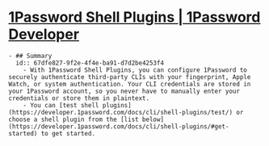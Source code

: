 # [1Password Shell Plugins | 1Password Developer](https://developer.1password.com/docs/cli/shell-plugins/)
	- ## Summary
	  id:: 67dfe827-9f2e-4f4e-ba91-d7d2be4253f4
		- With 1Password Shell Plugins, you can configure 1Password to securely authenticate third-party CLIs with your fingerprint, Apple Watch, or system authentication. Your CLI credentials are stored in your 1Password account, so you never have to manually enter your credentials or store them in plaintext.
		- You can [test shell plugins](https://developer.1password.com/docs/cli/shell-plugins/test/) or choose a shell plugin from the [list below](https://developer.1password.com/docs/cli/shell-plugins/#get-started) to get started.